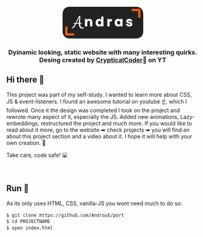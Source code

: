<p align="center">
  <a href="https://app-secret.herokuapp.com/" target="_blank" rel="noopener noreferrer">
  <img src="https://github.com/AndrasE/raw-readme/blob/main/port-readme-img.png?raw=true">
  </a>
</p>

<h3 align="center">
Dyinamic looking, static website with many interesting quirks. 
<br>
Desing created by <a href="https://www.youtube.com/@CrypticalCoder" target="_blank" rel="noopener noreferrer">CrypticalCoder</a>💯 on YT
</h3>

## Hi there 👋

This project was part of my self-study. I wanted to learn more about CSS, JS & event-listeners. I found an awesome tutorial on youtube ☝, which I followed. Once it the design was completed I took on the project and rewrote many aspect of it, especially the JS. Added new animations, Lazy-embeddings, restructured the project and much more. If you would like to read about it more, go to the website ➡ check projects ➡ you will find an about this project section and a video about it. I hope it will help with your own creation. 👾

Take care, code safe! 💻

<br>

## Run 🚀
As its only uses HTML, CSS, vanilla-JS you wont need much to do so:

```sh
$ git clone https://github.com/AndrasE/port
$ cd PROJECTNAME
$ open index.html
```

